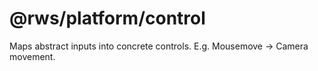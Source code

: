 # @rws/platform/control

Maps abstract inputs into concrete controls. E.g. Mousemove -> Camera movement.
